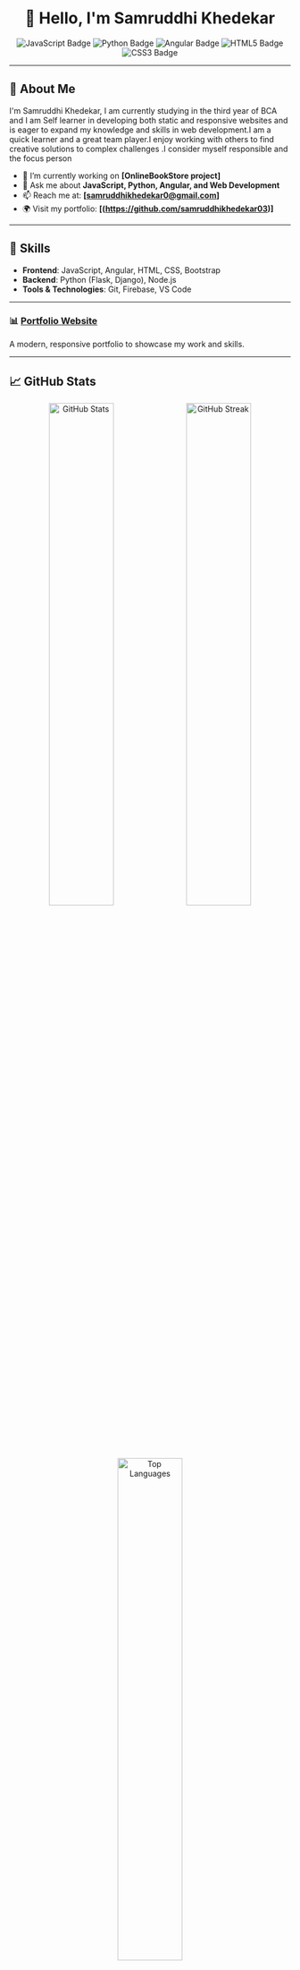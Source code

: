 
<h1 align="center">👋 Hello, I'm Samruddhi Khedekar</h1>

<p align="center">
  <img src="https://img.shields.io/badge/JavaScript-F7DF1E?style=for-the-badge&logo=javascript&logoColor=black" alt="JavaScript Badge"/>
  <img src="https://img.shields.io/badge/Python-3776AB?style=for-the-badge&logo=python&logoColor=white" alt="Python Badge"/>
  <img src="https://img.shields.io/badge/Angular-DD0031?style=for-the-badge&logo=angular&logoColor=white" alt="Angular Badge"/>
  <img src="https://img.shields.io/badge/HTML5-E34F26?style=for-the-badge&logo=html5&logoColor=white" alt="HTML5 Badge"/>
  <img src="https://img.shields.io/badge/CSS3-1572B6?style=for-the-badge&logo=css3&logoColor=white" alt="CSS3 Badge"/>
</p>

---

## 🌟 About Me
 I'm Samruddhi Khedekar, I am currently studying in the third year of BCA and I am Self learner in developing both static and responsive websites and is eager to expand my knowledge and skills in web development.I am a quick learner and a great team player.I enjoy working with others to find creative solutions to complex challenges .I consider myself responsible and the focus person

- 🔭 I’m currently working on **[OnlineBookStore project]**
- 💬 Ask me about **JavaScript, Python, Angular, and Web Development**
- 📫 Reach me at: **[samruddhikhedekar0@gmail.com]**
- 🌍 Visit my portfolio: **[(https://github.com/samruddhikhedekar03)]**

---

## 🚀 Skills
- **Frontend**: JavaScript, Angular, HTML, CSS, Bootstrap
- **Backend**: Python (Flask, Django), Node.js
- **Tools & Technologies**: Git, Firebase, VS Code

---



### 📊 [Portfolio Website](https://github.com/yourusername/portfolio-website)
A modern, responsive portfolio to showcase my work and skills.

---

## 📈 GitHub Stats

<p align="center">
  <img src="https://github-readme-stats.vercel.app/api?username=yourusername&show_icons=true&theme=radical" alt="GitHub Stats" width="48%"/>
  <img src="https://github-readme-streak-stats.herokuapp.com/?user=yourusername&theme=radical" alt="GitHub Streak" width="48%"/>
</p>

<p align="center">
  <img src="https://github-readme-stats.vercel.app/api/top-langs/?username=yourusername&layout=compact&theme=radical" alt="Top Languages" width="48%"/>
</p>

---

## 🖼️ Featured Work

<p align="center">
  <img src="[Your Project Image URL]" alt="Project Screenshot" width="70%">
</p>
<p align="center"><b>Description:</b> A brief description of your project.</p>

---

## 📬 Contact Me
<p align="center">
  <a href="mailto:[samruddhikhedekar0@gmail.com]">
    <img src="https://img.shields.io/badge/Email-D14836?style=for-the-badge&logo=gmail&logoColor=white" alt="Email Badge"/>
  </a>
  <a href="https://www.linkedin.com/in/[Your LinkedIn Handle]/">
    <img src="https://img.shields.io/badge/LinkedIn-0077B5?style=for-the-badge&logo=linkedin&logoColor=white" alt="LinkedIn Badge"/>
  </a>
  <a href="https://twitter.com/[Your Twitter Handle]">
    <img src="https://img.shields.io/badge/Twitter-1DA1F2?style=for-the-badge&logo=twitter&logoColor=white" alt="Twitter Badge"/>
  </a>
</p>

---





